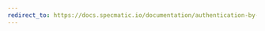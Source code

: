 ```yaml
---
redirect_to: https://docs.specmatic.io/documentation/authentication-by-reaching-another-service.html
---
```

